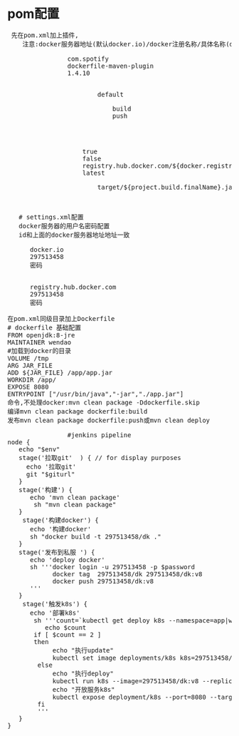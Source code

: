  # pom配置
 <pre>
 先在pom.xml加上插件,
	注意:<repository>docker服务器地址(默认docker.io)/docker注册名称/具体名称</repository>(docker服务器地址的值需要在settings.xml里有对应的配置,否则无法push到docker服务器)
 <plugin>
				<groupId>com.spotify</groupId>
				<artifactId>dockerfile-maven-plugin</artifactId>
				<version>1.4.10</version>
				<executions>
					<execution>
						<id>default</id>
						<goals>
							<goal>build</goal>
							<goal>push</goal>
						</goals>
					</execution>
				</executions>
				<configuration>
					<useMavenSettingsForAuth>true</useMavenSettingsForAuth>
					<googleContainerRegistryEnabled>false </googleContainerRegistryEnabled>
					<repository>registry.hub.docker.com/${docker.registry.name}/${project.artifactId}</repository>
					<tag>latest</tag>
					<buildArgs>
						<JAR_FILE>target/${project.build.finalName}.jar</JAR_FILE>
					</buildArgs>
				</configuration>
			</plugin>
   # settings.xml配置
   docker服务器的用户名密码配置
   id和上面的docker服务器地址地址一致
   	 <server>
      <id>docker.io</id>
      <username>297513458</username>
      <password>密码</password>
    </server>
    <server>
      <id>registry.hub.docker.com</id> 
      <username>297513458</username>
      <password>密码</password>
    </server>
在pom.xml同级目录加上Dockerfile
# dockerfile 基础配置
FROM openjdk:8-jre
MAINTAINER wendao
#加载到docker的目录
VOLUME /tmp
ARG JAR_FILE
ADD ${JAR_FILE} /app/app.jar
WORKDIR /app/
EXPOSE 8080
ENTRYPOINT ["/usr/bin/java","-jar","./app.jar"]
命令,不处理docker:mvn clean package -Ddockerfile.skip
编译mvn clean package dockerfile:build
发布mvn clean package dockerfile:push或mvn clean deploy
				
				#jenkins pipeline
node {
   echo "$env"
   stage('拉取git'  ) { // for display purposes
     echo '拉取git'
     git "$giturl"
   }
   stage('构建') {
      echo 'mvn clean package'
       sh "mvn clean package"
   }
    stage('构建docker') {
      echo '构建docker'
      sh "docker build -t 297513458/dk ."
   }
   stage('发布到私服 ') {
      echo 'deploy docker'
      sh '''docker login -u 297513458 -p $password
            docker tag  297513458/dk 297513458/dk:v8
            docker push 297513458/dk:v8
      '''
   }
    stage('触发k8s') {
      echo '部署k8s'
       sh '''count=`kubectl get deploy k8s --namespace=app|wc -l`
          echo $count
       if [ $count == 2 ]
       then
            echo "执行update"
            kubectl set image deployments/k8s k8s=297513458/dk:v8 --namespace=app
        else
            echo "执行deploy"
            kubectl run k8s --image=297513458/dk:v8 --replicas=3 --namespace=app
            echo "开放服务k8s"
            kubectl expose deployment/k8s --port=8080 --target-port=8080 --type=LoadBalancer --namespace=app
        fi
        '''
   }
}
</pre>
